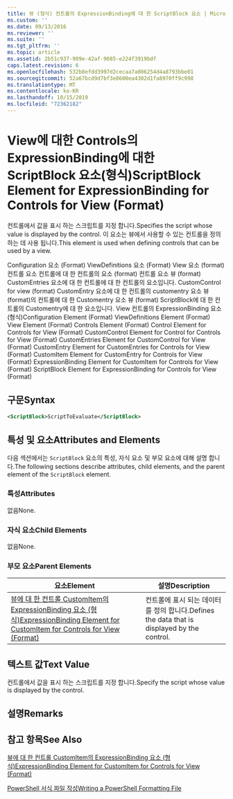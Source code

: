 ```yaml
---
title: 뷰 (형식) 컨트롤의 ExpressionBinding에 대 한 ScriptBlock 요소 | Microsoft Docs
ms.custom: ''
ms.date: 09/13/2016
ms.reviewer: ''
ms.suite: ''
ms.tgt_pltfrm: ''
ms.topic: article
ms.assetid: 2b51c937-909e-42af-9085-e224f3919bdf
caps.latest.revision: 6
ms.openlocfilehash: 532b8efdd3997d2cecaa7a006254d4a8793bbe01
ms.sourcegitcommit: 52a67bcd9d7bf3e8600ea4302d1fa8970ff9c998
ms.translationtype: MT
ms.contentlocale: ko-KR
ms.lasthandoff: 10/15/2019
ms.locfileid: "72362182"
---
```

# <a name="scriptblock-element-for-expressionbinding-for-controls-for-view-format"></a><span data-ttu-id="77398-102">View에 대한 Controls의 ExpressionBinding에 대한 ScriptBlock 요소(형식)</span><span class="sxs-lookup"><span data-stu-id="77398-102">ScriptBlock Element for ExpressionBinding for Controls for View (Format)</span></span>

<span data-ttu-id="77398-103">컨트롤에서 값을 표시 하는 스크립트를 지정 합니다.</span><span class="sxs-lookup"><span data-stu-id="77398-103">Specifies the script whose value is displayed by the control.</span></span> <span data-ttu-id="77398-104">이 요소는 뷰에서 사용할 수 있는 컨트롤을 정의 하는 데 사용 됩니다.</span><span class="sxs-lookup"><span data-stu-id="77398-104">This element is used when defining controls that can be used by a view.</span></span>

<span data-ttu-id="77398-105">Configuration 요소 (Format) ViewDefinitions 요소 (Format) View 요소 (format) 컨트롤 요소 컨트롤에 대 한 컨트롤의 요소 (format) 컨트롤 요소 뷰 (format) CustomEntries 요소에 대 한 컨트롤에 대 한 컨트롤의 요소입니다. CustomControl for view (format) CustomEntry 요소에 대 한 컨트롤의 customentry 요소 뷰 (format)의 컨트롤에 대 한 Customentry 요소 뷰 (format) ScriptBlock에 대 한 컨트롤의 Customentry에 대 한 요소입니다. View 컨트롤의 ExpressionBinding 요소 (형식)</span><span class="sxs-lookup"><span data-stu-id="77398-105">Configuration Element (Format) ViewDefinitions Element (Format) View Element (Format) Controls Element (Format) Control Element for Controls for View (Format) CustomControl Element for Control for Controls for View (Format) CustomEntries Element for CustomControl for View (Format) CustomEntry Element for CustomEntries for Controls for View (Format) CustomItem Element for CustomEntry for Controls for View (Format) ExpressionBinding Element for CustomItem for Controls for View (Format) ScriptBlock Element for ExpressionBinding for Controls for View (Format)</span></span>

## <a name="syntax"></a><span data-ttu-id="77398-106">구문</span><span class="sxs-lookup"><span data-stu-id="77398-106">Syntax</span></span>

```xml
<ScriptBlock>ScriptToEvaluate</ScriptBlock>
```

## <a name="attributes-and-elements"></a><span data-ttu-id="77398-107">특성 및 요소</span><span class="sxs-lookup"><span data-stu-id="77398-107">Attributes and Elements</span></span>

<span data-ttu-id="77398-108">다음 섹션에서는 `ScriptBlock` 요소의 특성, 자식 요소 및 부모 요소에 대해 설명 합니다.</span><span class="sxs-lookup"><span data-stu-id="77398-108">The following sections describe attributes, child elements, and the parent element of the `ScriptBlock` element.</span></span>

### <a name="attributes"></a><span data-ttu-id="77398-109">특성</span><span class="sxs-lookup"><span data-stu-id="77398-109">Attributes</span></span>

<span data-ttu-id="77398-110">없음</span><span class="sxs-lookup"><span data-stu-id="77398-110">None.</span></span>

### <a name="child-elements"></a><span data-ttu-id="77398-111">자식 요소</span><span class="sxs-lookup"><span data-stu-id="77398-111">Child Elements</span></span>

<span data-ttu-id="77398-112">없음</span><span class="sxs-lookup"><span data-stu-id="77398-112">None.</span></span>

### <a name="parent-elements"></a><span data-ttu-id="77398-113">부모 요소</span><span class="sxs-lookup"><span data-stu-id="77398-113">Parent Elements</span></span>

|<span data-ttu-id="77398-114">요소</span><span class="sxs-lookup"><span data-stu-id="77398-114">Element</span></span>|<span data-ttu-id="77398-115">설명</span><span class="sxs-lookup"><span data-stu-id="77398-115">Description</span></span>|
|-------------|-----------------|
|[<span data-ttu-id="77398-116">뷰에 대 한 컨트롤 CustomItem의 ExpressionBinding 요소 (형식)</span><span class="sxs-lookup"><span data-stu-id="77398-116">ExpressionBinding Element for CustomItem for Controls for View (Format)</span></span>](./expressionbinding-element-for-customitem-for-controls-for-view-format.md)|<span data-ttu-id="77398-117">컨트롤에 표시 되는 데이터를 정의 합니다.</span><span class="sxs-lookup"><span data-stu-id="77398-117">Defines the data that is displayed by the control.</span></span>|

## <a name="text-value"></a><span data-ttu-id="77398-118">텍스트 값</span><span class="sxs-lookup"><span data-stu-id="77398-118">Text Value</span></span>

<span data-ttu-id="77398-119">컨트롤에서 값을 표시 하는 스크립트를 지정 합니다.</span><span class="sxs-lookup"><span data-stu-id="77398-119">Specify the script whose value is displayed by the control.</span></span>

## <a name="remarks"></a><span data-ttu-id="77398-120">설명</span><span class="sxs-lookup"><span data-stu-id="77398-120">Remarks</span></span>

## <a name="see-also"></a><span data-ttu-id="77398-121">참고 항목</span><span class="sxs-lookup"><span data-stu-id="77398-121">See Also</span></span>

[<span data-ttu-id="77398-122">뷰에 대 한 컨트롤 CustomItem의 ExpressionBinding 요소 (형식)</span><span class="sxs-lookup"><span data-stu-id="77398-122">ExpressionBinding Element for CustomItem for Controls for View (Format)</span></span>](./expressionbinding-element-for-customitem-for-controls-for-view-format.md)

[<span data-ttu-id="77398-123">PowerShell 서식 파일 작성</span><span class="sxs-lookup"><span data-stu-id="77398-123">Writing a PowerShell Formatting File</span></span>](./writing-a-powershell-formatting-file.md)
